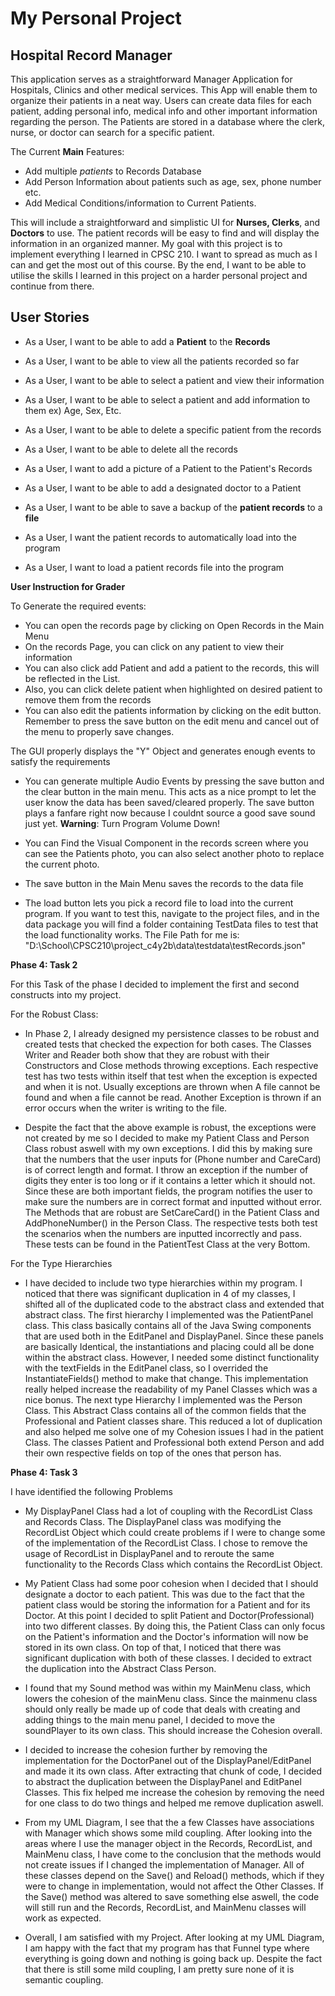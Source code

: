 # My Personal Project

## Hospital Record Manager 

This application serves as a straightforward Manager Application for Hospitals, Clinics and other medical services. 
This App will enable them to organize their patients in a neat way. Users can create data files for each patient, 
adding personal info, medical info and other important information regarding the person. The Patients are stored in a 
database where the clerk, nurse, or doctor can search for a specific patient. 

The Current **Main** Features:
- Add multiple *patients* to Records Database
- Add Person Information about patients such as age, sex, phone number etc.
- Add Medical Conditions/information to Current Patients. 

This will include a straightforward and simplistic UI for **Nurses, Clerks**, and **Doctors** to use. The patient 
records will be easy to find and will display the information in an organized manner. My goal with this project is to 
implement everything I learned in CPSC 210. I want to spread as much as I can and get the most out of this course.
By the end, I want to be able to utilise the skills I learned in this project on a harder personal project and 
continue from there. 

## User Stories

- As a User, I want to be able to add a **Patient** to the **Records**
- As a User, I want to be able to view all the patients recorded so far 
- As a User, I want to be able to select a patient and view their information
- As a User, I want to be able to select a patient and add information to them ex) Age, Sex, Etc.
- As a User, I want to be able to delete a specific patient from the records
- As a User, I want to be able to delete all the records 
- As a User, I want to add a picture of a Patient to the Patient's Records
- As a User, I want to be able to add a designated doctor to a Patient

- As a User, I want to be able to save a backup of the **patient records** to a **file**
- As a User, I want the patient records to automatically load into the program
- As a User, I want to load a patient records file into the program


**User Instruction for Grader**

To Generate the required events:
- You can open the records page by clicking on Open Records in the Main Menu
- On the records Page, you can click on any patient to view their information
- You can also click add Patient and add a patient to the records, this will be reflected in the List.
- Also, you can click delete patient when highlighted on desired patient to remove them from the records
- You can also edit the patients information by clicking on the edit button. Remember to press the save button on the
edit menu and cancel out of the menu to properly save changes.

The GUI properly displays the "Y" Object and generates enough events to satisfy the requirements

- You can generate multiple Audio Events by pressing the save button and the clear button in the main menu. This
acts as a nice prompt to let the user know the data has been saved/cleared properly. The save button plays a 
fanfare right now because I couldnt source a good save sound just yet. **Warning**: Turn Program Volume Down!
 
- You can Find the Visual Component in the records screen where you can see the Patients photo, you can also select
another photo to replace the current photo.

- The save button in the Main Menu saves the records to the data file

- The load button lets you pick a record file to load into the current program. If you want to test this, navigate to
the project files, and in the data package you will find a folder containing TestData files to test that the load functionality
works. The File Path for me is: "D:\School\CPSC210\project_c4y2b\data\testdata\testRecords.json"

**Phase 4: Task 2**

For this Task of the phase I decided to implement the first and second constructs into my project.

For the Robust Class:

- In Phase 2, I already designed my persistence classes to be robust and created tests that checked the expection for both cases. 
The Classes Writer and Reader both show that they are robust with their Constructors and Close methods throwing exceptions. 
Each respective test has two tests within itself that test when the exception is expected and when it is not. Usually exceptions
are thrown when A file cannot be found and when a file cannot be read. Another Exception is thrown if an error occurs when the writer
is writing to the file.

- Despite the fact that the above example is robust, the exceptions were not created by me so I decided to make my Patient Class and
Person Class robust aswell with my own exceptions. I did this by making sure that the numbers that the user inputs for
(Phone number and CareCard) is of correct length and format. I throw an exception if the number of digits they enter is too long
or if it contains a letter which it should not. Since these are both important fields, the program notifies the user to make sure
the numbers are in correct format and inputted without error. The Methods that are robust are SetCareCard() in the Patient Class and 
AddPhoneNumber() in the Person Class. The respective tests both test the scenarios when the numbers are inputted incorrectly and pass. 
These tests can be found in the PatientTest Class at the very Bottom.

For the Type Hierarchies

- I have decided to include two type hierarchies within my program. I noticed that there was 
significant duplication in 4 of my classes, I shifted all of the duplicated code to the abstract class and extended that abstract 
class. The first hierarchy I implemented was the PatientPanel class. This class basically contains all of the Java Swing components
that are used both in the EditPanel and DisplayPanel. Since these panels are basically Identical, the instantiations and placing could 
all be done within the abstract class. However, I needed some distinct functionality with the textFields in the EditPanel class, so I overrided
the InstantiateFields() method to make that change. This implementation really helped increase the readability of my Panel Classes which was a nice
bonus. The next type Hierarchy I implemented was the Person Class. This Abstract Class contains all of the common fields that the Professional
and Patient classes share. This reduced a lot of duplication and also helped me solve one of my Cohesion issues I had in the patient Class. The classes
Patient and Professional both extend Person and add their own respective fields on top of the ones that person has. 

**Phase 4: Task 3**

I have identified the following Problems

- My DisplayPanel Class had a lot of coupling with the RecordList Class and Records Class. The DisplayPanel class was modifying the RecordList Object
which could create problems if I were to change some of the implementation of the RecordList Class. I chose to remove the usage of RecordList in DisplayPanel
and to reroute the same functionality to the Records Class which contains the RecordList Object. 

- My Patient Class had some poor cohesion when I decided that I should designate a doctor to each patient. This was due to the fact that the patient class
 would be storing the information for a Patient and for its Doctor. At this point I decided to split Patient and Doctor(Professional) into two different 
 classes. By doing this, the Patient Class can only focus on the Patient's information and the Doctor's information will now be stored in its own class.
On top of that, I noticed that there was significant duplication with both of these classes. I decided to extract the duplication into the Abstract Class Person.

- I found that my Sound method was within my MainMenu class, which lowers the cohesion of the mainMenu class. Since the mainmenu class should only really be made 
up of code that deals with creating and adding things to the main menu panel, I decided to move the soundPlayer to its own class. This should increase the Cohesion overall.

- I decided to increase the cohesion further by removing the implementation for the DoctorPanel out of the DisplayPanel/EditPanel and made it its own class. After extracting
that chunk of code, I decided to abstract the duplication between the DisplayPanel and EditPanel Classes. This fix helped me increase the cohesion by removing the need for one
class to do two things and helped me remove duplication aswell.

- From my UML Diagram, I see that the a few Classes have associations with Manager which shows some mild coupling. After looking into the areas where I use 
the manager object in the Records, RecordList, and MainMenu class, I have come to the conclusion that the methods would not create issues if I changed the implementation
of Manager. All of these classes depend on the Save() and Reload() methods, which if they were to change in implementation, would not affect the Other Classes. If the Save() 
method was altered to save something else aswell, the code will still run and the Records, RecordList, and MainMenu classes will work as expected.

- Overall, I am satisfied with my Project. After looking at my UML Diagram, I am happy with the fact that my program has that Funnel type where everything is going down
and nothing is going back up. Despite the fact that there is still some mild coupling, I am pretty sure none of it is semantic coupling. 
